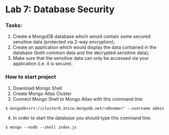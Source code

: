 # Lab 7: Database Security

### Tasks:
 
1. Create a MongoDB database which would contain some secured sensitive data (protected
via 2-way encryption);
2. Create an application which would display the data contained in the database (both
common data and the decrypted sensitive data);
3. Make sure that the sensitive data can only be accessed via your application (i.e. it is
secure).

### How to start project

1. Download Mongo Shell 
2. Create Mongo Atlas Cluster
3. Connect Mongo Shell to Mongo Atlas with this command line: 
 ```
 $ mongodb+srv://cluster0.3nicw.mongodb.net/<dbname>" --username admin
```
4. In order to start the database you should type this command line: 
```
$ mongo --nodb --shell index.js
```
